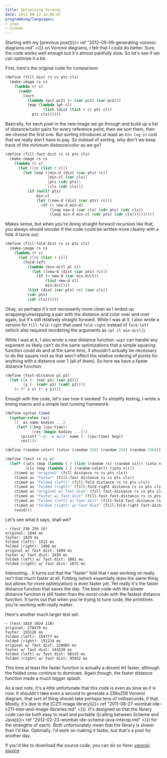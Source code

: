 ```yaml
---
title: Optimizing Voronoi
date: 2012-09-13 14:00:07
programming/languages:
- Java
- Scheme
---
```

Starting with my [previous post]({{< ref "2012-09-09-generating-voronoi-diagrams.md" >}}) on Voronoi diagrams, I felt that I could do better. Sure, the code works well enough but it's almost painfully slow. So let's see if we can optimize it a bit.

<!--more-->

First, here's the original code for comparison:

```scheme
(define (fill dist rs cs pts cls)
  (make-image rs cs
    (lambda (r c)
      (cadar
        (sort
          (lambda (pc1 pc2) (< (car pc1) (car pc2)))
          (map (lambda (pt cl)
                 (list (dist (list r c) pt) cl))
            pts cls))))))
```

Basically, for each pixel in the new image we go through and build up a list of distance/color pairs for every reference point, then we sort them, then we choose the first one. But sorting introduces at least an `O(n log n)` cost that we really don't have to pay. So instead of sorting, why don't we keep track of the minimum distance/color as we go?

```scheme
(define (fill-fast dist rs cs pts cls)
  (make-image rs cs
    (lambda (r c)
      (let ([rc (list r c)])
        (let loop ([min-d (dist (car pts) rc)]
                   [min-cl (car cls)]
                   [pts (cdr pts)]
                   [cls (cdr cls)])
          (if (null? pts)
              min-cl
              (let ([new-d (dist (car pts) rc)])
                (if (< new-d min-d)
                    (loop new-d (car cls) (cdr pts) (cdr cls))
                    (loop min-d min-cl (cdr pts) (cdr cls))))))))))
```

Makes sense, but when you're doing straight forward recursion like that, you always should wonder if the code could be written more cleanly with a fold. It turns out:

```scheme
(define (fill-fold dist rs cs pts cls)
  (make-image rs cs
    (lambda (r c)
      (let ([rc (list r c)])
        (fold-left
          (lambda (min-d/cl pt cl)
            (let ([new-d (dist (car pts) rc)])
              (if (< new-d (car min-d/cl))
                  (list new-d cl)
                  min-d/cl)))
          (list (dist (car pts) rc) (car cls))
          (cdr pts)
          (cdr cls))))))
```

Okay, so perhaps it's not necessarily more clean as I ended up wrapping/unwrapping a pair with the distance and color over and over again, but it's still relatively straight forward. While I was at it, I also wrote a version for `fill-fold-right` that used `fold-right` instead of `fold-left` (which also required reordering the arguments as `(pt cl min-d/cl)`).

While I was at it, I also wrote a new distance function. `expt` can handle any exponent so likely can't do the same optimizations that a simple squaring function could do and at the same time, it shouldn't actually be necessary to do the square root as that won't effect the relative ordering of points for anything with a distance over 1 (all of them). So here we have a faster distance function:

```scheme
(define (fast-distance p1 p2)
  (let ([x (- (car p1) (car p2))]
        [y (- (cadr p1) (cadr p2))])
    (+ (* x x) (* y y))))
```

Enough with the code, let's see how it worked! To simplify testing, I wrote a timing macro and a simple test running framework:

```scheme
(define-syntax timed
  (syntax-rules (as)
    [(_ as name bodies ...)
     (let* ([beg (cpu-time)]
            [res (begin bodies ...)])
       (printf "~a: ~a ms\n" name (- (cpu-time) beg))
       res)]))

(define (random-color) (color (random 256) (random 256) (random 256)))

(define (test rs cs n)
  (let* ([pts (map (lambda (_) (list (random rs) (random cs))) (iota n))]
         [cls (map (lambda (_) (random-color)) (iota n))])
    (timed as "original" (fill distance rs cs pts cls))
    (timed as "faster" (fill-fast distance rs cs pts cls))
    (timed as "folded (left)" (fill-fold distance rs cs pts cls))
    (timed as "folded (right)" (fill-fold-right distance rs cs pts cls))
    (timed as "original w/ fast dist" (fill fast-distance rs cs pts cls))
    (timed as "faster w/ fast dist" (fill-fast fast-distance rs cs pts cls))
    (timed as "folded (left) w/ fast dist" (fill-fold fast-distance rs cs pts cls))
    (timed as "folded (right) w/ fast dist" (fill-fold-right fast-distance rs cs pts cls))
    (void)))
```

Let's see what it says, shall we?

```
~ (test 256 256 16)
original: 1844 ms
faster: 1829 ms
folded (left): 1522 ms
folded (right): 1498 ms
original w/ fast dist: 1494 ms
faster w/ fast dist: 1439 ms
folded (left) w/ fast dist: 1081 ms
folded (right) w/ fast dist: 1072 ms
```

Interesting... It turns out that the "faster" fold that I was working on really isn't that much faster at all. Folding (which essentially does the same thing but allows for more optimization) is even faster yet. Yet really it's the faster distance function that saves the day. The best code with the slower distance function is still faster than the worst code with the fastest distance function. It turns out that when you're trying to tune code, the primitives you're working with really matter.

Here's another much larger test set:

```
~ (test 1024 1024 128)
original: 270476 ms
faster: 193126 ms
folded (left): 154777 ms
folded (right): 151224 ms
original w/ fast dist: 220065 ms
faster w/ fast dist: 141528 ms
folded (left) w/ fast dist: 98143 ms
folded (right) w/ fast dist: 95932 ms
```

This time at least the faster function is actually a decent bit faster, although the folded ones continue to dominate. Again though, the faster distance function made a much bigger splash.

As a last note, it's a little unfortunate that this code is even as slow as it is now. It shouldn't take even a second to generate a 256x256 Voronoi diagram, that sort of thing should take perhaps tens of milliseconds, if that. Mostly, it's due to the [C211 image library]({{< ref "2011-08-27-wombat-ide-c211-tree-and-image-libraries.md" >}}). It's designed so that the library code can be both easy to read and portable ([calling between Scheme and Java]({{< ref "2012-02-23-wombat-ide-scheme-java-interop.md" >}}) for the strengths of each). Both unfortunately mean that the library is slower than I'd like. Optimally, I'd work on making it faster, but that's a post for another day.

If you'd like to download the source code, you can do so here: <a href="https://github.com/jpverkamp/small-projects/blob/master/blog/find-in-pi.rkt" title="voronoi source">voronoi source</a>
